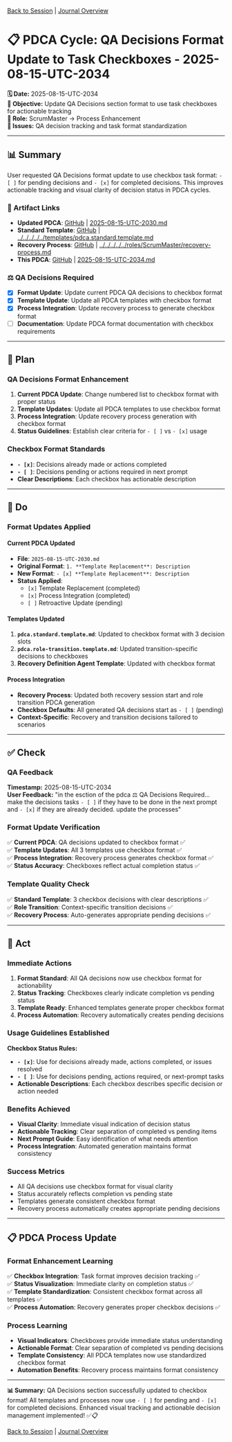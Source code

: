 [Back to Session](../../../project.state.md) | [Journal Overview](../../../../../project.journal.overview.md)

# 📋 **PDCA Cycle: QA Decisions Format Update to Task Checkboxes - 2025-08-15-UTC-2034**

**🗓️ Date:** 2025-08-15-UTC-2034  
**🎯 Objective:** Update QA Decisions section format to use task checkboxes for actionable tracking  
**👤 Role:** ScrumMaster → Process Enhancement  
**🚨 Issues:** QA decision tracking and task format standardization

---

## **📊 Summary**

User requested QA Decisions format update to use checkbox task format: `- [ ]` for pending decisions and `- [x]` for completed decisions. This improves actionable tracking and visual clarity of decision status in PDCA cycles.

### **🔗 Artifact Links**

- **Updated PDCA**: [GitHub](https://github.com/Cerulean-Circle-GmbH/Web4Articles/blob/release/dev/scrum.pmo/project.journal/2025-08-15-0955-refactor/pdca/role/scrum-master/2025-08-15-UTC-2030.md) | [2025-08-15-UTC-2030.md](./2025-08-15-UTC-2030.md)
- **Standard Template**: [GitHub](https://github.com/Cerulean-Circle-GmbH/Web4Articles/blob/release/dev/scrum.pmo/templates/pdca.standard.template.md) | [../../../../../templates/pdca.standard.template.md](../../../../../templates/pdca.standard.template.md)
- **Recovery Process**: [GitHub](https://github.com/Cerulean-Circle-GmbH/Web4Articles/blob/release/dev/scrum.pmo/roles/ScrumMaster/recovery-process.md) | [../../../../../roles/ScrumMaster/recovery-process.md](../../../../../roles/ScrumMaster/recovery-process.md)
- **This PDCA**: [GitHub](https://github.com/Cerulean-Circle-GmbH/Web4Articles/blob/release/dev/scrum.pmo/project.journal/2025-08-15-0955-refactor/pdca/role/scrum-master/2025-08-15-UTC-2034.md) | [2025-08-15-UTC-2034.md](./2025-08-15-UTC-2034.md)

### **⚖️ QA Decisions Required**

- [x] **Format Update**: Update current PDCA QA decisions to checkbox format  
- [x] **Template Update**: Update all PDCA templates with checkbox format
- [x] **Process Integration**: Update recovery process to generate checkbox format
- [ ] **Documentation**: Update PDCA format documentation with checkbox requirements

---

## **📝 Plan**

### **QA Decisions Format Enhancement**
1. **Current PDCA Update**: Change numbered list to checkbox format with proper status
2. **Template Updates**: Update all PDCA templates to use checkbox format
3. **Process Integration**: Update recovery process generation with checkbox format
4. **Status Guidelines**: Establish clear criteria for `- [ ]` vs `- [x]` usage

### **Checkbox Format Standards**
- **`- [x]`**: Decisions already made or actions completed
- **`- [ ]`**: Decisions pending or actions required in next prompt
- **Clear Descriptions**: Each checkbox has actionable description

---

## **🔧 Do**

### **Format Updates Applied**

#### **Current PDCA Updated**
- **File**: `2025-08-15-UTC-2030.md`
- **Original Format**: `1. **Template Replacement**: Description`
- **New Format**: `- [x] **Template Replacement**: Description`
- **Status Applied**: 
  - `[x]` Template Replacement (completed)
  - `[x]` Process Integration (completed)  
  - `[ ]` Retroactive Update (pending)

#### **Templates Updated**
1. **`pdca.standard.template.md`**: Updated to checkbox format with 3 decision slots
2. **`pdca.role-transition.template.md`**: Updated transition-specific decisions to checkboxes
3. **Recovery Definition Agent Template**: Updated with checkbox format

#### **Process Integration**
- **Recovery Process**: Updated both recovery session start and role transition PDCA generation
- **Checkbox Defaults**: All generated QA decisions start as `- [ ]` (pending)
- **Context-Specific**: Recovery and transition decisions tailored to scenarios

---

## **✅ Check**

### **QA Feedback**
**Timestamp:** 2025-08-15-UTC-2034  
**User Feedback:** "in the esction of the pdca ⚖️ QA Decisions Required... make the decisions tasks `- [ ]` if they have to be done in the next prompt and `- [x]` if they are already decided. update the processes"

### **Format Update Verification**
✅ **Current PDCA**: QA decisions updated to checkbox format ✅  
✅ **Template Updates**: All 3 templates use checkbox format ✅  
✅ **Process Integration**: Recovery process generates checkbox format ✅  
✅ **Status Accuracy**: Checkboxes reflect actual completion status ✅  

### **Template Quality Check**
✅ **Standard Template**: 3 checkbox decisions with clear descriptions ✅  
✅ **Role Transition**: Context-specific transition decisions ✅  
✅ **Recovery Process**: Auto-generates appropriate pending decisions ✅  

---

## **🚀 Act**

### **Immediate Actions**
1. **Format Standard**: All QA decisions now use checkbox format for actionability
2. **Status Tracking**: Checkboxes clearly indicate completion vs pending status
3. **Template Ready**: Enhanced templates generate proper checkbox format
4. **Process Automation**: Recovery automatically creates pending decisions

### **Usage Guidelines Established**
**Checkbox Status Rules:**
- **`- [x]`**: Use for decisions already made, actions completed, or issues resolved
- **`- [ ]`**: Use for decisions pending, actions required, or next-prompt tasks
- **Actionable Descriptions**: Each checkbox describes specific decision or action needed

### **Benefits Achieved**
- **Visual Clarity**: Immediate visual indication of decision status
- **Actionable Tracking**: Clear separation of completed vs pending items
- **Next Prompt Guide**: Easy identification of what needs attention
- **Process Integration**: Automated generation maintains format consistency

### **Success Metrics**
- All QA decisions use checkbox format for visual clarity
- Status accurately reflects completion vs pending state
- Templates generate consistent checkbox format
- Recovery process automatically creates appropriate pending decisions

---

## **📋 PDCA Process Update**

### **Format Enhancement Learning**
✅ **Checkbox Integration**: Task format improves decision tracking ✅  
✅ **Status Visualization**: Immediate clarity on completion status ✅  
✅ **Template Standardization**: Consistent checkbox format across all templates ✅  
✅ **Process Automation**: Recovery generates proper checkbox decisions ✅  

### **Process Learning**
- **Visual Indicators**: Checkboxes provide immediate status understanding
- **Actionable Format**: Clear separation of completed vs pending decisions
- **Template Consistency**: All PDCA templates now use standardized checkbox format
- **Automation Benefits**: Recovery process maintains format consistency

---

**📊 Summary:** QA Decisions section successfully updated to checkbox format! All templates and processes now use `- [ ]` for pending and `- [x]` for completed decisions. Enhanced visual tracking and actionable decision management implemented! ✅📋

[Back to Session](../../../project.state.md) | [Journal Overview](../../../../../project.journal.overview.md)
